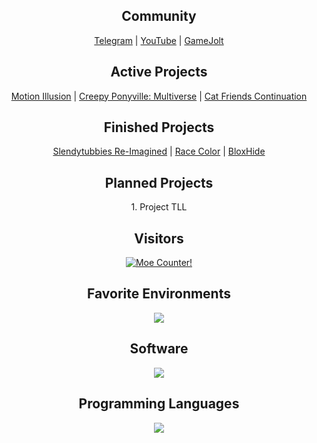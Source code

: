 <h2 align="center">Community</h2>
<div align="center">
    <a href="https://t.me/adsktg", target="_blank">Telegram</a>
    <a> | </a>
    <a href="https://www.youtube.com/channel/UCfO7tjjdyEk2V7rDN5Bsj7A", target="_blank">YouTube</a>
    <a> | </a>
    <a href="https://gamejolt.com/@adsk-dev", target="_blank">GameJolt</a>
</div>

<h2 align="center">Active Projects</h2>
<div align="center">
    <a href="https://gamejolt.com/games/motionillusion/981049", target="_blank">Motion Illusion</a>
    <a> | </a>
    <a href="https://gamejolt.com/games/CPM/868873", target="_blank">Creepy Ponyville: Multiverse</a>
    <a> | </a>
    <a href="https://gamejolt.com/games/catfriends/913309", target="_blank">Cat Friends Continuation</a>
</div>

<h2 align="center">Finished Projects</h2>
<div align="center">
    <a href="https://gamejolt.com/games/STRIMG/692709", target="_blank">Slendytubbies Re-Imagined</a>
    <a> | </a>
    <a href="https://www.roblox.com/games/13731448990/Race-Color-FIXED-BADGE", target="_blank">Race Color</a>
    <a> | </a>
    <a href="https://www.roblox.com/games/8264409061/", target="_blank">BloxHide</a>
</div>

<h2 align="center">Planned Projects</h2>
<div align="center">
    <a>1. Project TLL</a>
</div>

<h2 align="center">Visitors</h2>
<div align="center">
<p>
  <a href="https://count.getloli.com" target="_blank">
    <img alt="Moe Counter!" src="https://count.getloli.com/@adskoe96.github?name=Moe-counter.github&theme=booru-lewd&padding=7&offset=0&align=top&scale=1&pixelated=1&darkmode=auto">
  </a>
</p>
</div>

<h2 align="center">Favorite Environments</h2>
<div align="center">
    <img src="https://skillicons.dev/icons?i=windows,arch"/>
</div>

<h2 align="center">Software</h2>
<div align="center">
    <img src="https://skillicons.dev/icons?i=unity,unreal,blender,ae,rider,vscode,git,mysql"/>
</div>

<h2 align="center">Programming Languages</h2>
<div align="center">
    <img src="https://skillicons.dev/icons?i=py,lua,php,cs,cpp"/>
</div>
